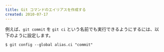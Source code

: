 ```yaml
---
title: Git コマンドのエイリアスを作成する
created: 2010-07-17
---
```


例えば、`git commit` を `git ci` という名前でも実行できるようにするには、以下のように設定します。

~~~
$ git config --global alias.ci "commit"
~~~

